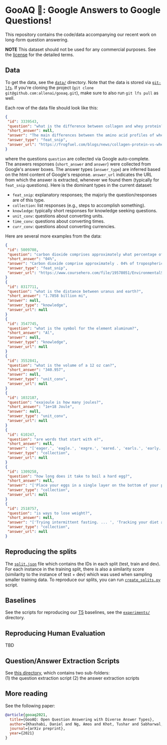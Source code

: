 # GooAQ 🥑: Google Answers to Google Questions!

This repository contains the code/data accompanying our recent work on long-form question answering.

**NOTE** This dataset should not be used for any commercial purposes. See the [license](LICENSE) for the detailed terms.

## Data
To get the data, see the [`data/`](data/) directory.
Note that the data is stored via [`git-lfs`](https://git-lfs.github.com/).
If you're cloning the project (`git clone git@github.com:allenai/gooaq.git`), make sure to also run `git lfs pull` as well.

Each row of the data file should look like this:
```json
{
 "id": 3339543,
 "question": "what is the difference between collagen and whey protein?",
 "short_answer": null,
 "answer": "The main differences between the amino acid profiles of whey and collagen are that whey contains all 9 essential amino acids, while collagen only has 8. ... Collagen is a fibrous protein found in the skin, cartilage, and bones of animals whereas whey comes from milk.",
 "answer_type": "feat_snip",
 "answer_url": "https://frogfuel.com/blogs/news/collagen-protein-vs-whey-protein#:~:text=The%20main%20differences%20between%20the,while%20collagen%20only%20has%208.&text=Collagen%20is%20a%20fibrous%20protein,whereas%20whey%20comes%20from%20milk."
}
```
where the questions `question` are collected via Google auto-complete.  
The answers responses (`short_answer` and `answer`) were collected from Google's answer boxes.
The answer types (`answer_type`) are inferred based on the html content of Google's response.
`answer_url` indicates the URL from which the answer is extracted, whenever we found them (typically for `feat_snip` questions).
Here is the dominant types in the current dataset:
- `feat_snip`: explanatory responses; the majoriy the question/responses are of this type.
- `collection`: list responses (e.g., steps to accomplish something).
- `knowledge`: typically short responses for knowledge seeking questions.
- `unit_conv`: questions about converting units.
- `time_conv`: questions about converting times.
- `curr_conv`: questions about converting currencies.

Here are several more examples from the data:
```json
{
 "id": 5009708,
 "question": "carbon dioxide comprises approximately what percentage of tropospheric gases?",
 "short_answer": "04%",
 "answer": "Carbon dioxide comprise approximately . 04% of tropospheric gases.",
 "answer_type": "feat_snip",
 "answer_url": "https://www.coursehero.com/file/19578051/EnvironmentalScience/"
}
{
 "id": 8317711,
 "question": "what is the distance between uranus and earth?",
 "short_answer": "1.7858 billion mi",
 "answer": null,
 "answer_type": "knowledge",
 "answer_url": null
}
{
 "id": 3547745,
 "question": "what is the symbol for the element aluminum?",
 "short_answer": "Al",
 "answer": null,
 "answer_type": "knowledge",
 "answer_url": null
}
{
 "id": 3552841,
 "question": "what is the volume of a 12 oz can?",
 "short_answer": "340.957",
 "answer": null,
 "answer_type": "unit_conv",
 "answer_url": null
}
{
 "id": 1032187,
 "question": "exajoule is how many joules?",
 "short_answer": "1e+18 Joule",
 "answer": null,
 "answer_type": "unit_conv",
 "answer_url": null
}
{
 "id": 610247,
 "question": "are words that start with e?",
 "short_answer": null,
 "answer": "['eager.', 'eagle.', 'eagre.', 'eared.', 'earls.', 'early.', 'earns.', 'earth.']",
 "answer_type": "collection",
 "answer_url": null
}
{
 "id": 1309258,
 "question": "how long does it take to boil a hard egg?",
 "short_answer": null,
 "answer": "['Place your eggs in a single layer on the bottom of your pot and cover with cold water. ... ', 'Over high heat, bring your eggs to a rolling boil.', 'Remove from heat and let stand in water for 10-12 minutes for large eggs. ... ', 'Drain water and immediately run cold water over eggs until cooled.']",
 "answer_type": "collection",
 "answer_url": null
}
{
 "id": 2518757,
 "question": "is ways to lose weight?",
 "short_answer": null,
 "answer": "['Trying intermittent fasting. ... ', 'Tracking your diet and exercise. ... ', 'Eating mindfully. ... ', 'Eating protein for breakfast. ... ', 'Cutting back on sugar and refined carbohydrates. ... ', 'Eating plenty of fiber. ... ', 'Balancing gut bacteria. ... ', \"Getting a good night's sleep.\"]",
 "answer_type": "collection",
 "answer_url": null
}
``` 

## Reproducing the splits
The [`split.json`](data/split.json) file which contains the IDs in each split (test, train and dev).
For each instance in the training split, there is also a similarity score (similarity to the instance of test + dev) which was used when sampling smaller training data.
To reproduce our splits, you can run [`create_splits.py`](experiments/create_splits.py) script.

## Baselines
See the scripts for reproducing our [T5](https://github.com/google-research/text-to-text-transfer-transformer/) baselines, see the [`experiments/`](experiments) directory.

## Reproducing Human Evaluation
TBD

## Question/Answer Extraction Scripts
See [this directory](extraction), which contains two sub-folders:  
(1) the question extraction script
(2) the answer extraction scripts

## More reading
See the following paper:
```bibtex
@article{gooaq2021,
  title={GooAQ: Open Question Answering with Diverse Answer Types},
  author={Khashabi, Daniel and Ng, Amos and Khot, Tushar and Sabharwal, Ashish and Hajishirzi, Hannaneh and Callison-Burch, Chris},
  journal={arXiv preprint},
  year={2021}
}
```
